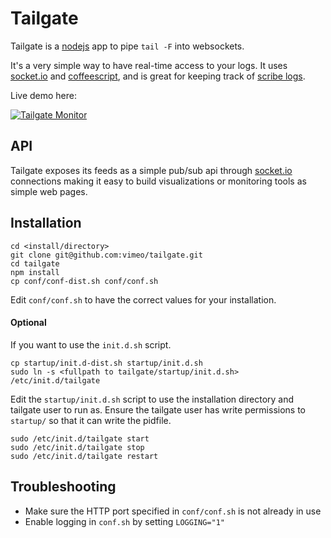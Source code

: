 # Tailgate

Tailgate is a [nodejs](http://nodejs.org) app to pipe `tail -F` into websockets.  

It's a very simple way to have real-time access to your logs.  It uses [socket.io](http://socket.io) and [coffeescript](http://coffeescript.org), and is great for keeping track of [scribe logs](https://github.com/facebook/scribe).

Live demo here:

[![Tailgate Monitor](//github.com/vimeo/tailgate/raw/gh-pages/tailgate.png)](http://ec2-67-202-26-167.compute-1.amazonaws.com#%5B%7B%22channel%22%3A%22dev1%22%2C%22top%22%3A100%2C%22left%22%3A97%2C%22width%22%3A600%2C%22height%22%3A400%2C%22regex%22%3A%2216%3A31%3A57%22%7D%2C%7B%22channel%22%3A%22dev3%22%2C%22top%22%3A93%2C%22left%22%3A745%2C%22width%22%3A600%2C%22height%22%3A400%2C%22regex%22%3A%22%5C%5C%5B\(.%2B%3F\)%2C.%2B%3F\(0%5C%5C.%5C%5Cd%2B\)%22%7D%2C%7B%22channel%22%3A%22dev2%22%2C%22top%22%3A370%2C%22left%22%3A211%2C%22width%22%3A1058%2C%22height%22%3A422%2C%22regex%22%3A%22%22%7D%5D)

## API
Tailgate exposes its feeds as a simple pub/sub api through [socket.io](http://socket.io) connections making it easy to build visualizations or monitoring tools as simple web pages.

## Installation
	
	cd <install/directory>
	git clone git@github.com:vimeo/tailgate.git
	cd tailgate
	npm install
	cp conf/conf-dist.sh conf/conf.sh

Edit `conf/conf.sh` to have the correct values for your installation.

#### Optional
If you want to use the `init.d.sh` script.

	cp startup/init.d-dist.sh startup/init.d.sh
	sudo ln -s <fullpath to tailgate/startup/init.d.sh> /etc/init.d/tailgate

Edit the `startup/init.d.sh` script to use the installation directory and tailgate user to run as.  Ensure the tailgate user has write permissions to `startup/` so that it can write the pidfile.

	sudo /etc/init.d/tailgate start
	sudo /etc/init.d/tailgate stop
	sudo /etc/init.d/tailgate restart


## Troubleshooting
	
* Make sure the HTTP port specified in `conf/conf.sh` is not already in use
* Enable logging in `conf.sh` by setting `LOGGING="1"`